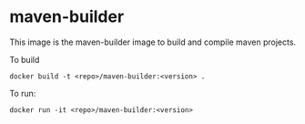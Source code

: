 maven-builder
=============

This image is the maven-builder image to build and compile maven projects.

To build

```
docker build -t <repo>/maven-builder:<version> .
```

To run:

```
docker run -it <repo>/maven-builder:<version> 
```